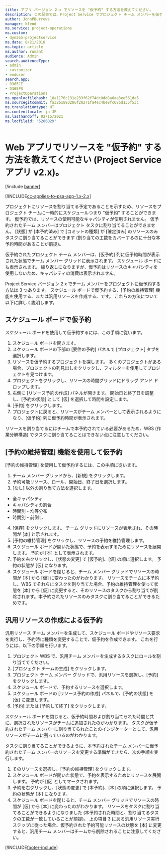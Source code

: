 ```yaml
---
title: アプリ バージョン 2.x でリソースを "仮予約" する方法を教えてください。
description: この記事では、Project Service でプロジェクト チーム メンバーを仮予約する方法を説明します。
author: JohnPBurrows
manager: kfend
ms.service: project-operations
ms.custom:
- dyn365-projectservice
ms.date: 8/21/2018
ms.topic: article
ms.author: rumant
audience: Admin
search.audienceType:
- admin
- customizer
- enduser
search.app:
- D365CE
- D365PS
- ProjectOperations
ms.openlocfilehash: 18a1176c131e233f62f74dc0dd8a6aa3ee561da5
ms.sourcegitcommit: fa32b1893286f20271fa4ec4be8fc68bd135f53c
ms.translationtype: HT
ms.contentlocale: ja-JP
ms.lasthandoff: 02/15/2021
ms.locfileid: "5286029"
---
```

# <a name="how-do-i-soft-book-resources-in-the-web-app-project-service-app-v2x"></a>Web アプリでリソースを "仮予約" する方法を教えてください (Project Service アプリ v2.x)。

[!include [banner](../includes/psa-now-project-operations.md)]

[!INCLUDE[cc-applies-to-psa-app-1.x-2.x](../includes/cc-applies-to-psa-app-1x-2x.md)]

プロジェクトにリソースを割り当てる予定であることを示すため、リソースをプロジェクト チームに一時的にスケジュールつまり "仮予約" することができます。 仮予約では、リソースの使用可能なキャパシティが使用されません。 仮予約されたチーム メンバーはプロジェクト タスクに割り当てることができません。 [状態] が [本予約済み] で [コミットの種類] が [確定済み] のリソースのみタスクに割り当てることができます (割り当ての工数をカバーするのに十分な本予約時間があることが前提)。

仮予約されたプロジェクト チーム メンバーは、[仮予約] 列に仮予約時間が表示された状態でチーム メンバー グリッドに表示されます。 スケジュール ボードにも表示されます。 繰り返しになりますが、仮予約はリソースのキャパシティを使用しないため、キャパシティの消費は表示されません。

Project Service バージョン 2.x でチーム メンバーをプロジェクトに仮予約する方法は 3 つあります。 スケジュール ボードで仮予約する、[予約の維持管理] 機能を使用する、または汎用リソースを作成する、です。 これらの方法について以下に詳しく説明します。

## <a name="soft-book-with-the-schedule-board"></a>スケジュール ボードで仮予約

スケジュール ボードを使用して仮予約するには、この手順に従います。 
1. スケジュール ボードを開きます。
2. スケジュール ボードの下部の [要件の予約] パネルで [プロジェクト] タブを選択します。
3. リソースを仮予約するプロジェクトを探します。 多くのプロジェクトがある場合、プロジェクトの列見出しをクリックし、フィルターを使用してプロジェクトを見つけます。
4. プロジェクトをクリックし、リソースの時間グリッドにドラッグ アンド ドロップします。
5. 右側に [リソース予約の作成] パネルが開きます。 開始日と終了日を調整し、[予約の状態] として [仮] を選択して時間を設定します。 
6. [予約] をクリックします。
7. プロジェクトに戻ると、リソースがチーム メンバーとして表示されるようになり、[仮予約] 列に仮予約時間が表示されます。

リソースを割り当てるにはチームで本予約されている必要があるため、WBS (作業分解構造) でタスクに割り当てることはできない点に注意してください。

## <a name="soft-book-using-the-maintain-bookings-feature"></a>[予約の維持管理] 機能を使用して仮予約

[予約の維持管理] を使用して仮予約するには、この手順に従います。
1. チーム メンバー グリッドから、[新規] をクリックします。
2. 予約可能リソース、ロール、開始日、終了日を選択します。
3. [なし] 以外の割り当て方法を選択します。
- 全キャパシティ
- キャパシティの割合
- 時間別 - 均等分布
- 時間別 - 前倒し
4. [保存] をクリックします。 チーム グリッドにリソースが表示され、その時間が [本] と示されます。
5. [予約の維持管理] をクリックし、リソースの予約を維持管理します。
6. スケジュール ボードが開いた状態で、予約を表示するためにリソースを展開します。 予約が [本] として表示されます。
7. 予約を右クリックし、[状態の変更] で [仮予約]、[仮] の順に選択します。 予約の状態が [仮] になります。
8. スケジュール ボードを閉じると、チーム メンバー グリッドでリソースの時間が [本] から [仮] に変わったのがわかります。
リソースをチームに本予約し、WBS でそれらにタスクを割り当てた場合、予約の維持管理を使って状態を [本] から [仮] に変更すると、そのリソースのタスクから割り当てが削除されます。本予約されたリソースのみタスクに割り当てることができるためです。

## <a name="soft-book-by-creating-a-generic-resource"></a>汎用リソースの作成による仮予約

汎用リソース チーム メンバーを生成して、スケジュール ボードやリソース要求を実行し、予約時に種類を変更することで、仮予約を作成できます。
これを行うには、以下の手順を行います。

1. プロジェクト WBS で、汎用チーム メンバーを生成するタスクにロールを割り当ててください。
2. [プロジェクト チームの生成] をクリックします。
3. プロジェクト チーム メンバー グリッドで、汎用リソースを選択し、[予約] をクリックします。
4. スケジュール ボードで、予約するリソースを選択します。
5. スケジュール ボードの [リソース予約の作成] パネルで、[予約の状態] を [仮] に変更します。
6. [予約] または [予約して終了] をクリックします。

スケジュール ボードを閉じると、仮予約時間および割り当てられた時間と共に、選択されたリソースがチームに追加されたのがわかります。 タスクが仮予約されたチーム メンバーに割り当てられたことのインジケーターとして、汎用リソースがチームに残っているのがわかります。

タスクに割り当てることができるように、本予約されたチーム メンバーに仮予約されたチーム メンバーのリソースを変更する準備ができたら、次の手順を実行します。

1. そのリソースを選択し、[予約の維持管理] をクリックします。
2. スケジュール ボードが開いた状態で、予約を表示するためにリソースを展開します。 予約が [仮] としてマークされます。
3. 予約を右クリックし、[状態の変更] で [本予約]、[本] の順に選択します。 予約の状態が [本] になります。
4. スケジュール ボードを閉じると、チーム メンバー グリッドでリソースの時間が [仮] から [本] に変わったのがわかります。 リソースをタスクに割り当てることができるようになりました (本予約された時間と、割り当てるタスクの工数が一致していることが前提)。 上の項目 3 にある汎用リソース実行ステップに従った場合、仮予約された予約可能リソースの状態を [本] に変更すると、汎用チーム メンバーはチームから削除されることに注意してください。


[!INCLUDE[footer-include](../includes/footer-banner.md)]